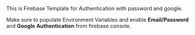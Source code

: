 This is Firebase Template for Authentication with password and google.

Make sure to populate Environment Variables and enable **Email/Password** and **Google Authentication** from firebase console.
